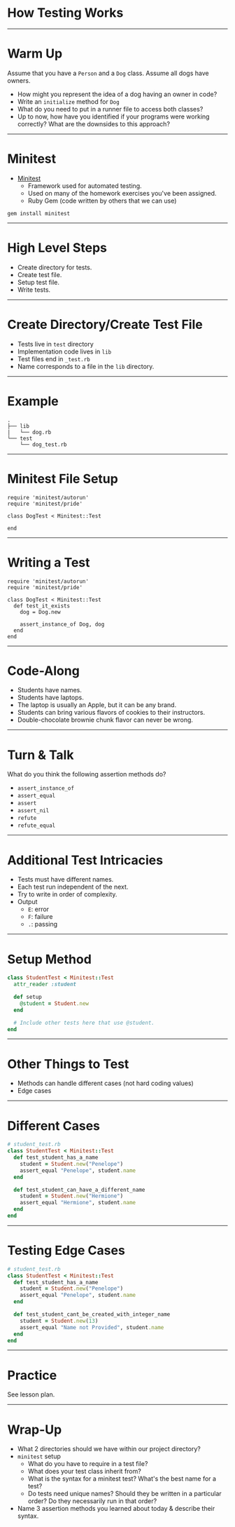 # How Testing Works

---

# Warm Up

Assume that you have a `Person` and a `Dog` class.
Assume all dogs have owners.

* How might you represent the idea of a dog having an owner in code?
* Write an `initialize` method for `Dog`
* What do you need to put in a runner file to access both classes?
* Up to now, how have you identified if your programs were working correctly? What are the downsides to this approach?

---

# Minitest

* [Minitest](http://docs.seattlerb.org/minitest/)
    * Framework used for automated testing.
    * Used on many of the homework exercises you've been assigned.
    * Ruby Gem (code written by others that we can use)

```
gem install minitest
```

---

# High Level Steps

* Create directory for tests.
* Create test file.
* Setup test file.
* Write tests.

---

# Create Directory/Create Test File

* Tests live in `test` directory
* Implementation code lives in `lib`
* Test files end in `_test.rb`
* Name corresponds to a file in the `lib` directory.

---

# Example

```
.
├── lib
|   └── dog.rb
└── test
    └── dog_test.rb
```

---

# Minitest File Setup

```
require 'minitest/autorun'
require 'minitest/pride'

class DogTest < Minitest::Test

end
```

---

# Writing a Test

```
require 'minitest/autorun'
require 'minitest/pride'

class DogTest < Minitest::Test
  def test_it_exists
    dog = Dog.new

    assert_instance_of Dog, dog
  end
end
```

---

# Code-Along

* Students have names.
* Students have laptops.
* The laptop is usually an Apple, but it can be any brand.
* Students can bring various flavors of cookies to their instructors.
* Double-chocolate brownie chunk flavor can never be wrong.

---

# Turn & Talk

What do you think the following assertion methods do?

* `assert_instance_of`
* `assert_equal`
* `assert`
* `assert_nil`
* `refute`
* `refute_equal`

---

# Additional Test Intricacies

* Tests must have different names.
* Each test run independent of the next.
* Try to write in order of complexity.
* Output
    * `E`: error
    * `F`: failure
    * `.`: passing

---

# Setup Method

```ruby
class StudentTest < Minitest::Test
  attr_reader :student

  def setup
    @student = Student.new
  end

  # Include other tests here that use @student.
end
```

---

# Other Things to Test

* Methods can handle different cases (not hard coding values)
* Edge cases

---

# Different Cases

```ruby
# student_test.rb
class StudentTest < Minitest::Test
  def test_student_has_a_name
    student = Student.new("Penelope")
    assert_equal "Penelope", student.name
  end

  def test_student_can_have_a_different_name
    student = Student.new("Hermione")
    assert_equal "Hermione", student.name
  end
end
```

---

# Testing Edge Cases

```ruby
# student_test.rb
class StudentTest < Minitest::Test
  def test_student_has_a_name
    student = Student.new("Penelope")
    assert_equal "Penelope", student.name
  end

  def test_student_cant_be_created_with_integer_name
    student = Student.new(13)
    assert_equal "Name not Provided", student.name
  end
end
```

---

# Practice

See lesson plan.

---

# Wrap-Up

* What 2 directories should we have within our project directory?
* `minitest` setup
    * What do you have to require in a test file?
    * What does your test class inherit from?
    * What is the syntax for a minitest test? What's the best name for a test?
    * Do tests need unique names? Should they be written in a particular order? Do they necessarily run in that order?
* Name 3 assertion methods you learned about today & describe their syntax.
